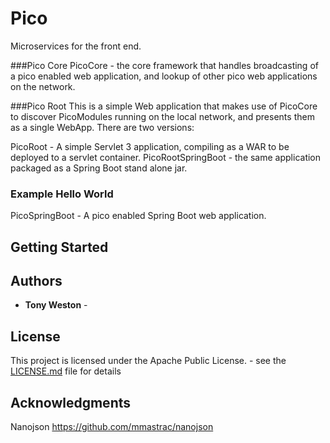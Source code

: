 # Pico 

Microservices for the front end.

###Pico Core
PicoCore - the core framework that handles broadcasting of a pico enabled web application, and lookup of other pico web applications on the network.

###Pico Root
This is a simple Web application that makes use of PicoCore to discover PicoModules running on the local network, and presents them as a single WebApp. There are two versions:

PicoRoot - A simple Servlet 3 application, compiling as a WAR to be deployed to a servlet container.
PicoRootSpringBoot - the same application packaged as a Spring Boot stand alone jar.


### Example Hello World
PicoSpringBoot - A pico enabled Spring Boot web application.


## Getting Started





## Authors

* **Tony Weston** -


## License

This project is licensed under the Apache Public License. - see the [LICENSE.md](LICENSE.md) file for details

## Acknowledgments

Nanojson 
https://github.com/mmastrac/nanojson

